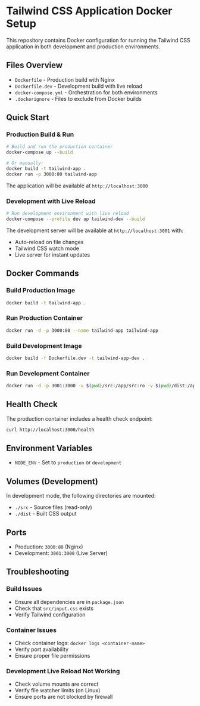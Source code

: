# Tailwind CSS Application Docker Setup

This repository contains Docker configuration for running the Tailwind CSS application in both development and production environments.

## Files Overview

- `Dockerfile` - Production build with Nginx
- `Dockerfile.dev` - Development build with live reload
- `docker-compose.yml` - Orchestration for both environments
- `.dockerignore` - Files to exclude from Docker builds

## Quick Start

### Production Build & Run

```bash
# Build and run the production container
docker-compose up --build

# Or manually:
docker build -t tailwind-app .
docker run -p 3000:80 tailwind-app
```

The application will be available at `http://localhost:3000`

### Development with Live Reload

```bash
# Run development environment with live reload
docker-compose --profile dev up tailwind-dev --build
```

The development server will be available at `http://localhost:3001` with:

- Auto-reload on file changes
- Tailwind CSS watch mode
- Live server for instant updates

## Docker Commands

### Build Production Image

```bash
docker build -t tailwind-app .
```

### Run Production Container

```bash
docker run -d -p 3000:80 --name tailwind-app tailwind-app
```

### Build Development Image

```bash
docker build -f Dockerfile.dev -t tailwind-app-dev .
```

### Run Development Container

```bash
docker run -d -p 3001:3000 -v $(pwd)/src:/app/src:ro -v $(pwd)/dist:/app/dist --name tailwind-app-dev tailwind-app-dev
```

## Health Check

The production container includes a health check endpoint:

```bash
curl http://localhost:3000/health
```

## Environment Variables

- `NODE_ENV` - Set to `production` or `development`

## Volumes (Development)

In development mode, the following directories are mounted:

- `./src` - Source files (read-only)
- `./dist` - Built CSS output

## Ports

- Production: `3000:80` (Nginx)
- Development: `3001:3000` (Live Server)

## Troubleshooting

### Build Issues

- Ensure all dependencies are in `package.json`
- Check that `src/input.css` exists
- Verify Tailwind configuration

### Container Issues

- Check container logs: `docker logs <container-name>`
- Verify port availability
- Ensure proper file permissions

### Development Live Reload Not Working

- Check volume mounts are correct
- Verify file watcher limits (on Linux)
- Ensure ports are not blocked by firewall
